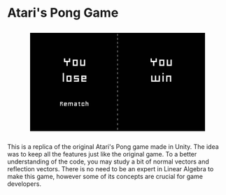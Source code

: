 # Atari's Pong Game

<p align="center">
<img src="https://raw.githubusercontent.com/brunosdecampos/Unity-Pong/master/Assets/Previews/Winner.jpg" width="400" hspace="10" vspace="10" />
</p>

This is a replica of the original Atari's Pong game made in Unity. The idea was to keep all the features just like the original game. To a better understanding of the code, you may study a bit of normal vectors and reflection vectors. There is no need to be an expert in Linear Algebra to make this game, however some of its concepts are crucial for game developers.
